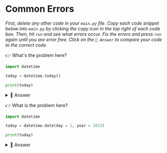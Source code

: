 # Common Errors

*First, delete any other code in your `main.py` file. Copy each code snippet below into `main.py` by clicking the copy icon in the top right of each code box. Then, hit `run` and see what errors occur. Fix the errors and press `run` again until you are error free. Click on the `👀 Answer` to compare your code to the correct code.*

👉 What's the problem here?


```python
import datetime

today = datetime.today()

print(today)
```

<details> <summary> 👀 Answer </summary>

Missed the `date` function from the second line.

```python
import datetime

today = datetime.date.today()

print(today)
```

</details>


👉 What is the problem here?
```python
import datetime

today = datetime.date(day = 1, year = 2023)

print(today)
```

<details> <summary> 👀 Answer </summary>

Missed the month.

```python
import datetime

today = datetime.date(day = 1, month = 10, year = 2023)

print(today)
```


</details>

